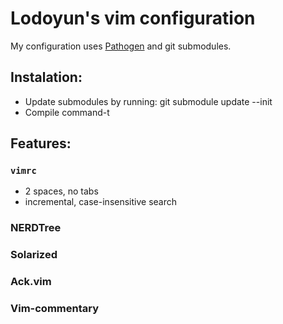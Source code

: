 Lodoyun's vim configuration
==========================

My configuration uses [Pathogen](https://github.com/tpope/vim-pathogen) and git submodules.
## Instalation:

* Update submodules by running: git submodule update --init
* Compile command-t

## Features:

### `vimrc`

* 2 spaces, no tabs
* incremental, case-insensitive search

### NERDTree
### Solarized
### Ack.vim
### Vim-commentary
